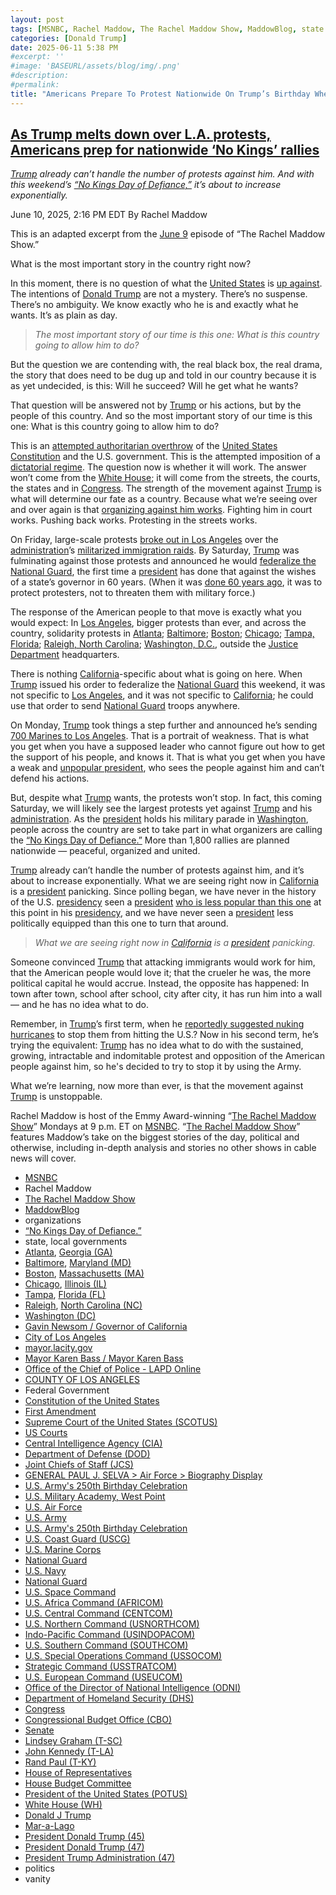 ```yaml
---
layout: post
tags: [MSNBC, Rachel Maddow, The Rachel Maddow Show, MaddowBlog, state local governments, Atlanta Georgia (GA), Baltimore Maryland (MD), Boston Massachusetts (MA), Chicago Illinois (IL), Tampa Florida (FL), Raleigh North Carolina (NC), Washington (DC), Gavin Newsom / Governor of California, City of Los Angeles, mayor.lacity.gov, Mayor Karen Bass / Mayor Karen Bass, Office of the Chief of Police - LAPD Online, COUNTY OF LOS ANGELES, Federal Government, Constitution of the United States, First Amendment, Supreme Court of the United States (SCOTUS), US Courts, Central Intelligence Agency (CIA), Department of Defense (DOD), Joint Chiefs of Staff (JCS), GENERAL PAUL J. SELVA > Air Force > Biography Display, U.S. Army’s 250th Birthday Celebration, U.S. Military Academy West Point, U.S. Air Force, U.S. Army, U.S. Army’s 250th Birthday Celebration, U.S. Coast Guard (USCG), U.S. Marine Corps, National Guard, U.S. Navy, National Guard, U.S. Space Command, U.S. Africa Command (AFRICOM), U.S. Central Command (CENTCOM), U.S. Northern Command (USNORTHCOM), Indo-Pacific Command (USINDOPACOM), U.S. Southern Command (SOUTHCOM), U.S. Special Operations Command (USSOCOM), Strategic Command (USSTRATCOM), U.S. European Command (USEUCOM), Office of the Director of National Intelligence (ODNI), Department of Homeland Security (DHS), Congress, Congressional Budget Office (CBO), Senate, Lindsey Graham (T-SC), John Kennedy (T-LA), Rand Paul (T-KY), House of Representatives, House Budget Committee, President of the United States (POTUS), White House (WH), Donald J Trump, Mar-a-Lago, President Donald Trump (45), President Donald Trump (47), President Trump Administration (47), politics, vanity]
categories: [Donald Trump]
date: 2025-06-11 5:38 PM
#excerpt: ''
#image: 'BASEURL/assets/blog/img/.png'
#description:
#permalink:
title: "Americans Prepare To Protest Nationwide On Trump’s Birthday When He Gets His Vanity Parade"
---
```



## [As Trump melts down over L.A. protests, Americans prep for nationwide ‘No Kings’ rallies](https://www.msnbc.com/rachel-maddow-show/maddowblog/trump-los-angeles-protests-no-kings-day-resistance-rcna212080)

*[Trump](ht://www.donaldjtrump.com/) already can’t handle the number of protests against him. And with this weekend’s [“No Kings Day of Defiance,”](https://www.nokings.org/) it’s about to increase exponentially.*

June 10, 2025, 2:16 PM EDT
By Rachel Maddow

This is an adapted excerpt from the [June 9](https://www.msnbc.com/rachel-maddow-show) episode of “The Rachel Maddow Show.”

What is the most important story in the country right now?

In this moment, there is no question of what the [United States](https://www.usa.gov/) is [up against](https://www.msnbc.com/rachel-maddow-show/maddowblog/marines-deploy-los-angeles-californias-newsom-says-red-line-crossed-rcna211998). The intentions of [Donald Trump](ht://www.donaldjtrump.com/) are not a mystery. There’s no suspense. There’s no ambiguity. We know exactly who he is and exactly what he wants. It’s as plain as day.

> *The most important story of our time is this one: What is this country going to allow him to do?*

But the question we are contending with, the real black box, the real drama, the story that does need to be dug up and told in our country because it is as yet undecided, is this: Will he succeed? Will he get what he wants?

That question will be answered not by [Trump](ht://www.donaldjtrump.com/) or his actions, but by the people of this country. And so the most important story of our time is this one: What is this country going to allow him to do?

This is an [attempted authoritarian overthrow](https://www.youtube.com/watch?v=W2lMQ6pysAs) of the [United States Constitution](https://constitution.congress.gov/constitution/) and the U.S. government. This is the attempted imposition of a [dictatorial regime](https://www.msnbc.com/rachel-maddow/watch/trump-s-dictatorial-dreams-tripped-up-by-the-democratic-problem-of-public-opinion-231134277965). The question now is whether it will work. The answer won’t come from the [White House](https://www.whitehouse.gov/); it will come from the streets, the courts, the states and in [Congress](https://www.congress.gov/). The strength of the movement against [Trump](https://www.donaldjtrump.com/) is what will determine our fate as a country. Because what we’re seeing over and over again is that [organizing against him works](https://www.msnbc.com/rachel-maddow-show/maddowblog/americans-protest-fight-back-trump-musk-rcna190999). Fighting him in court works. Pushing back works. Protesting in the streets works.

On Friday, large-scale protests [broke out in Los Angeles](https://www.msnbc.com/opinion/msnbc-opinion/trump-los-angeles-protests-insurrection-national-guard-rcna211855) over the [administration](https://www.whitehouse.gov/)’s [militarized immigration raids](https://www.msnbc.com/all-in/watch/los-angeles-protests-erupt-over-worst-fear-ice-raids-241088069956). By Saturday, [Trump](https://www.donaldjtrump.com/) was fulminating against those protests and announced he would [federalize the National Guard](https://www.msnbc.com/opinion/msnbc-opinion/trump-los-angeles-ice-protests-military-national-guard-rcna211931), the first time a [president](https://www.whitehouse.gov/administration/) has done that against the wishes of a state’s governor in 60 years. (When it was [done 60 years ago](https://www.npr.org/2025/06/09/nx-s1-5428352/johnson-national-guard-history-eisenhower-alabama-civil-rights-trump-newsom), it was to protect protesters, not to threaten them with military force.)

The response of the American people to that move is exactly what you would expect: In [Los Angeles](https://lacity.gov/), bigger protests than ever, and across the country, solidarity protests in [Atlanta](https://www.fox5atlanta.com/news/protesters-call-end-ice-raids-deportations-atlanta-rally); [Baltimore](https://www.cbsnews.com/baltimore/news/maryland-immigration-protests-ice-dhs-trump-administration/); [Boston](https://www.wcvb.com/article/boston-ice-rally-national-guard-protest-los-angeles/65014304); [Chicago](https://www.wcvb.com/article/boston-ice-rally-national-guard-protest-los-angeles/65014304); [Tampa, Florida](https://www.fox13news.com/news/tampa-follows-los-angeles-immigration-protests-outside-city-hall); [Raleigh, North Carolina](https://abc11.com/post/protesters-holding-peaceful-rally-raleigh-demand-release-union-leader-david-huerta-denounce-ice-actions-nationwide/16708194/); [Washington, D.C.](https://wtop.com/dc/2025/06/demonstrators-rally-in-dc-to-protest-ice-raids-and-california-union-leaders-arrest-during-an-immigration-protest-2/), outside the [Justice Department](https://www.justice.gov/) headquarters.

There is nothing [California](https://www.ca.gov/)-specific about what is going on here. When [Trump](ht://www.donaldjtrump.com/) issued his order to federalize the [National Guard](https://www.nationalguard.mil/) this weekend, it was not specific to [Los Angeles](https://lacity.gov/), and it was not specific to [California](https://www.ca.gov/); he could use that order to send [National Guard](https://www.nationalguard.mil/) troops anywhere.

On Monday, [Trump](ht://www.donaldjtrump.com/) took things a step further and announced he’s sending [700 Marines to Los Angeles](https://www.msnbc.com/rachel-maddow-show/maddowblog/marines-deploy-los-angeles-californias-newsom-says-red-line-crossed-rcna211998). That is a portrait of weakness. That is what you get when you have a supposed leader who cannot figure out how to get the support of his people, and knows it. That is what you get when you have a weak and [unpopular president](https://www.nytimes.com/interactive/polls/donald-trump-approval-rating-polls.html), who sees the people against him and can’t defend his actions.

But, despite what [Trump](ht://www.donaldjtrump.com/) wants, the protests won’t stop. In fact, this coming Saturday, we will likely see the largest protests yet against [Trump](ht://www.donaldjtrump.com/) and his [administration](https://www.whitehouse.gov/). As the [president](https://www.whitehouse.gov/) holds his military parade in [Washington](https://dc.gov/), people across the country are set to take part in what organizers are calling the [“No Kings Day of Defiance.”](https://www.nokings.org/) More than 1,800 rallies are planned nationwide — peaceful, organized and united.

[Trump](ht://www.donaldjtrump.com/) already can’t handle the number of protests against him, and it’s about to increase exponentially. What we are seeing right now in [California](https://www.ca.gov/) is a [president](https://www.whitehouse.gov/) panicking. Since polling began, we have never in the history of the U.S. [presidency](https://www.whitehouse.gov/) seen a [president](https://www.whitehouse.gov/) [who is less popular than this one](https://www.washingtonpost.com/politics/2025/04/29/trump-first-100-days-approval-rating/) at this point in his [presidency](https://www.whitehouse.gov/), and we have never seen a [president](https://www.whitehouse.gov/) less politically equipped than this one to turn that around.

> *What we are seeing right now in [California](https://www.ca.gov/) is a [president](https://www.whitehouse.gov/) panicking.*

Someone convinced [Trump](ht://www.donaldjtrump.com/) that attacking immigrants would work for him, that the American people would love it; that the crueler he was, the more political capital he would accrue. Instead, the opposite has happened: In town after town, school after school, city after city, it has run him into a wall — and he has no idea what to do.

Remember, in [Trump](https://www.donaldjtrump.com/)’s first term, when he [reportedly suggested nuking hurricanes](https://www.axios.com/2019/08/25/trump-nuclear-bombs-hurricanes) to stop them from hitting the U.S.? Now in his second term, he’s trying the equivalent: [Trump](ht://www.donaldjtrump.com/) has no idea what to do with the sustained, growing, intractable and indomitable protest and opposition of the American people against him, so he's decided to try to stop it by using the Army.

What we’re learning, now more than ever, is that the movement against [Trump](https://www.donaldjtrump.com/) is unstoppable.

Rachel Maddow is host of the Emmy Award-winning “[The Rachel Maddow Show](https://www.msnbc.com/rachel-maddow-show)” Mondays at 9 p.m. ET on [MSNBC](https://www.msnbc.com/). “[The Rachel Maddow Show](https://www.msnbc.com/rachel-maddow-show)” features Maddow’s take on the biggest stories of the day, political and otherwise, including in-depth analysis and stories no other shows in cable news will cover.

- [MSNBC](https://www.msnbc.com/)
- Rachel Maddow 
- [The Rachel Maddow Show](https://www.msnbc.com/rachel-maddow-show)
- [MaddowBlog](https://www.msnbc.com/rachel-maddow-show) 
- organizations
- [“No Kings Day of Defiance.”](https://www.nokings.org/)
- state, local governments
- [Atlanta](https://www.atlantaga.gov/), [Georgia (GA)](https://georgia.gov/)
- [Baltimore](https://www.baltimorecity.gov/), [Maryland (MD)](https://moss-maryland-cdn.nicusa-gl.com/Pages/default.aspx)
- [Boston](https://www.boston.gov/departments/311/city-boston-government), [Massachusetts (MA)](https://www.mass.gov/)
- [Chicago](https://www.chicago.gov/city/en/chicagogovt.html), [Illinois (IL)](https://www.illinois.gov/government.html)
- [Tampa](https://www.tampa.gov/), [Florida (FL)](https://www.myflorida.gov/)
- [Raleigh](https://raleighnc.gov/), [North Carolina (NC)](https://www.nc.gov/)
- [Washington (DC)](https://dc.gov/)
- [Gavin Newsom / Governor of California](https://www.gov.ca.gov/about/)
- [City of Los Angeles](https://lacity.gov/)
- [mayor.lacity.gov](https://mayor.lacity.gov/)
- [Mayor Karen Bass / Mayor Karen Bass](https://mayor.lacity.gov/about-mayor-karen-bass)
- [Office of the Chief of Police - LAPD Online](https://www.lapdonline.org/office-of-the-chief-of-police/)
- [COUNTY OF LOS ANGELES](https://lacounty.gov/)
- Federal Government 
- [Constitution of the United States](https://constitution.congress.gov/constitution/)
- [First Amendment](https://constitution.congress.gov/constitution/amendment-1/)
- [Supreme Court of the United States (SCOTUS)](https://www.supremecourt.gov/)
- [US Courts](https://www.uscourts.gov/)
- [Central Intelligence Agency (CIA)](https://www.cia.gov/)
- [Department of Defense (DOD)](https://www.defense.gov/)
- [Joint Chiefs of Staff (JCS)](https://www.jcs.mil/)
- [GENERAL PAUL J. SELVA > Air Force > Biography Display](https://www.af.mil/About-Us/Biographies/Display/Article/105043/general-paul-j-selva/)
- [U.S. Army's 250th Birthday Celebration](https://www.army.mil/1775/)
- [U.S. Military Academy, West Point](https://www.westpoint.edu/)
- [U.S. Air Force](https://www.af.mil/)
- [U.S. Army](https://www.army.mil/)
- [U.S. Army's 250th Birthday Celebration](https://www.army.mil/1775/)
- [U.S. Coast Guard (USCG)](https://www.uscg.mil/)
- [U.S. Marine Corps](https://www.marines.mil/)
- [National Guard](https://www.nationalguard.mil/)
- [U.S. Navy](https://www.navy.mil/)
- [National Guard](https://www.nationalguard.mil/)
- [U.S. Space Command](https://www.spacecom.mil/)
- [U.S. Africa Command (AFRICOM)](https://www.africom.mil/)
- [U.S. Central Command (CENTCOM)](https://www.centcom.mil/)
- [U.S. Northern Command (USNORTHCOM)](https://www.northcom.mil/)
- [Indo-Pacific Command (USINDOPACOM)](https://www.pacom.mil/)
- [U.S. Southern Command (SOUTHCOM)](http://www.southcom.mil/)
- [U.S. Special Operations Command (USSOCOM)](https://www.socom.mil/)
- [Strategic Command (USSTRATCOM)](http://www.stratcom.mil/)
- [U.S. European Command (USEUCOM)](https://www.eucom.mil/)
- [Office of the Director of National Intelligence (ODNI)](https://www.odni.gov/)
- [Department of Homeland Security (DHS)](https://www.dhs.gov/)
- [Congress](https://www.congress.gov/)
- [Congressional Budget Office (CBO)](https://www.cbo.gov/)
- [Senate](https://www.senate.gov/)
- [Lindsey Graham (T-SC)](https://www.lgraham.senate.gov/)
- [John Kennedy (T-LA)](https://www.kennedy.senate.gov/)
- [Rand Paul (T-KY)](https://www.paul.senate.gov/)
- [House of Representatives](https://www.house.gov/)
- [House Budget Committee ](https://budget.house.gov/)
- [President of the United States (POTUS)](https://www.whitehouse.gov/)
- [White House (WH)](https://www.whitehouse.gov/)
- [Donald J Trump](https://www.donaldjtrump.com/)
- [Mar-a-Lago](https://www.maralagoclub.com/)
- [President Donald Trump (45)](https://trumpwhitehouse.archives.gov/)
- [President Donald Trump (47)](https://www.whitehouse.gov/administration/donald-j-trump/)
- [President Trump Administration (47)](https://www.whitehouse.gov/administration/)
- politics 
- vanity 
